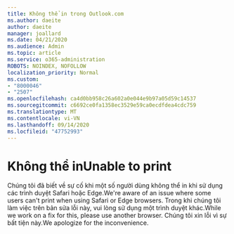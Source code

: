 ```yaml
---
title: Không thể in trong Outlook.com
ms.author: daeite
author: daeite
manager: joallard
ms.date: 04/21/2020
ms.audience: Admin
ms.topic: article
ms.service: o365-administration
ROBOTS: NOINDEX, NOFOLLOW
localization_priority: Normal
ms.custom:
- "8000046"
- "2507"
ms.openlocfilehash: ca4d0bb958c26a602a0e044e9b97a05d59c14537
ms.sourcegitcommit: c6692ce0fa1358ec3529e59ca0ecdfdea4cdc759
ms.translationtype: MT
ms.contentlocale: vi-VN
ms.lasthandoff: 09/14/2020
ms.locfileid: "47752993"
---
```

# <a name="unable-to-print"></a><span data-ttu-id="d260a-102">Không thể in</span><span class="sxs-lookup"><span data-stu-id="d260a-102">Unable to print</span></span>

<span data-ttu-id="d260a-103">Chúng tôi đã biết về sự cố khi một số người dùng không thể in khi sử dụng các trình duyệt Safari hoặc Edge.</span><span class="sxs-lookup"><span data-stu-id="d260a-103">We're aware of an issue where some users can't print when using Safari or Edge browsers.</span></span> <span data-ttu-id="d260a-104">Trong khi chúng tôi làm việc trên bản sửa lỗi này, vui lòng sử dụng một trình duyệt khác.</span><span class="sxs-lookup"><span data-stu-id="d260a-104">While we work on a fix for this, please use another browser.</span></span> <span data-ttu-id="d260a-105">Chúng tôi xin lỗi vì sự bất tiện này.</span><span class="sxs-lookup"><span data-stu-id="d260a-105">We apologize for the inconvenience.</span></span>